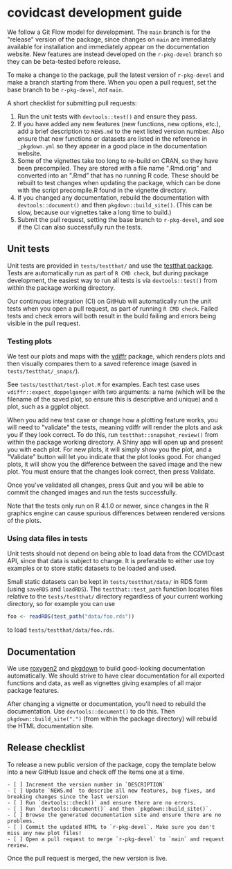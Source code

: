 # covidcast development guide

We follow a Git Flow model for development. The `main` branch is for the
"release" version of the package, since changes on `main` are immediately
available for installation and immediately appear on the documentation website.
New features are instead developed on the `r-pkg-devel` branch so they can be
beta-tested before release.

To make a change to the package, pull the latest version of `r-pkg-devel` and
make a branch starting from there. When you open a pull request, set the base
branch to be `r-pkg-devel`, *not* `main`.

A short checklist for submitting pull requests:

1. Run the unit tests with `devtools::test()` and ensure they pass.
2. If you have added any new features (new functions, new options, etc.), add a
   brief description to `NEWS.md` to the next listed version number. Also ensure
   that new functions or datasets are listed in the reference in `_pkgdown.yml`
   so they appear in a good place in the documentation website.
3. Some of the vignettes take too long to re-build on CRAN, so they have been
   precompiled. They are stored with a file name ".Rmd.orig" and converted into
   an ".Rmd" that has no running R code. These should be rebuilt to test changes
   when updating the package, which can be done with the script precompile.R
   found in the vignette directory.
4. If you changed any documentation, rebuild the documentation with
   `devtools::document()` and then `pkgdown::build_site()`. (This can be slow,
   because our vignettes take a long time to build.)
5. Submit the pull request, setting the base branch to `r-pkg-devel`, and see if
   the CI can also successfully run the tests.

## Unit tests

Unit tests are provided in `tests/testthat/` and use the [testthat
package](https://testthat.r-lib.org/). Tests are automatically run as part of `R
CMD check`, but during package development, the easiest way to run all tests is
via `devtools::test()` from within the package working directory.

Our continuous integration (CI) on GitHub will automatically run the unit tests
when you open a pull request, as part of running `R CMD check`. Failed tests and
check errors will both result in the build failing and errors being visible in
the pull request.

### Testing plots

We test our plots and maps with the [vdiffr](https://github.com/r-lib/vdiffr)
package, which renders plots and then visually compares them to a saved
reference image (saved in `tests/testthat/_snaps/`).

See `tests/testthat/test-plot.R` for examples. Each test case uses
`vdiffr::expect_doppelganger` with two arguments: a name (which will be the
filename of the saved plot, so ensure this is descriptive and unique) and a
plot, such as a ggplot object.

When you add new test case or change how a plotting feature works, you will need
to "validate" the tests, meaning vdiffr will render the plots and ask you if
they look correct. To do this, run `testthat::snapshot_review()` from within the
package working directory. A Shiny app will open up and present you with each
plot. For new plots, it will simply show you the plot, and a "Validate" button
will let you indicate that the plot looks good. For changed plots, it will show
you the difference between the saved image and the new plot. You must ensure
that the changes look correct, then press Validate.

Once you've validated all changes, press Quit and you will be able to commit the
changed images and run the tests successfully.

Note that the tests only run on R 4.1.0 or newer, since changes in the R
graphics engine can cause spurious differences between rendered versions of the
plots.

### Using data files in tests

Unit tests should not depend on being able to load data from the COVIDcast API,
since that data is subject to change. It is preferable to either use toy
examples or to store static datasets to be loaded and used.

Small static datasets can be kept in `tests/testthat/data/` in RDS form (using
`saveRDS` and `loadRDS`). The `testthat::test_path` function locates files
relative to the `tests/testthat/` directory regardless of your current working
directory, so for example you can use

```r
foo <- readRDS(test_path("data/foo.rds"))
```

to load `tests/testthat/data/foo.rds`.

## Documentation

We use
[roxygen2](https://cran.r-project.org/web/packages/roxygen2/vignettes/roxygen2.html)
and [pkgdown](https://pkgdown.r-lib.org/index.html) to build good-looking
documentation automatically. We should strive to have clear documentation for
all exported functions and data, as well as vignettes giving examples of all
major package features.

After changing a vignette or documentation, you'll need to rebuild the
documentation. Use `devtools::document()` to do this. Then
`pkgdown::build_site(".")` (from within the package directory) will rebuild the
HTML documentation site.

## Release checklist

To release a new public version of the package, copy the template below into a
new GitHub Issue and check off the items one at a time.

```
- [ ] Increment the version number in `DESCRIPTION`
- [ ] Update `NEWS.md` to describe all new features, bug fixes, and breaking changes since the last version
- [ ] Run `devtools::check()` and ensure there are no errors.
- [ ] Run `devtools::document()` and then `pkgdown::build_site()`.
- [ ] Browse the generated documentation site and ensure there are no problems.
- [ ] Commit the updated HTML to `r-pkg-devel`. Make sure you don't miss any new plot files!
- [ ] Open a pull request to merge `r-pkg-devel` to `main` and request review.
```

Once the pull request is merged, the new version is live.

